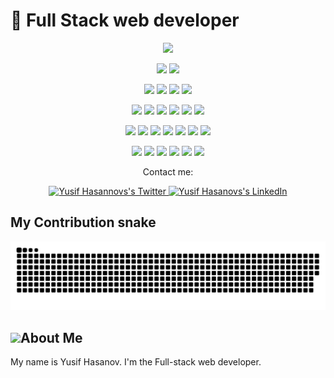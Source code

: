 # 🚀 Full Stack web developer
 
<p align="center">
  <a ><img src="https://readme-typing-svg.herokuapp.com?lines=Hi,+I'm+Yusif.;I+am+web+developer.;I+love+Coding.;I+love+learning.;I+love+spreading+knowledge.;&center=true&width=500&height=50"></a>
</p>

<p>
<div align="center" target="_blank">
  <img src="https://img.shields.io/twitter/follow/YusifHasanov?style=social">
  <img src="https://img.shields.io/github/followers/yusifhasanov?style=social">

</div>
</p>

<p>
  <div align="center">
    <img src="https://img.shields.io/badge/JavaScript-000000.svg?style=for-the-badge&logo=javascript&logoColor=F7E017">
    <img src="https://img.shields.io/badge/HTML5-F26624.svg?style=for-the-badge&logo=html5&logoColor=white">
    <img src="https://img.shields.io/badge/CSS-2465F1.svg?style=for-the-badge&logo=CSS3&logoColor=white">
    <img src="https://img.shields.io/badge/React-3670A0?style=for-the-badge&logo=react&logoColor=ffdd54">
  </div>
</p>

<p>
  <div align="center">
    <img src="https://img.shields.io/badge/Redux-764abc.svg?style=for-the-badge&logo=redux&logoColor=white">
    <img src="https://img.shields.io/badge/NextJS-black?style=for-the-badge&logo=next.js&logoColor=white">
    <img src="https://img.shields.io/badge/GitHub-%23121011.svg?style=for-the-badge&logo=github&logoColor=white">
    <img src="https://img.shields.io/badge/Git-%23F05033.svg?style=for-the-badge&logo=git&logoColor=white">
    <img src="https://img.shields.io/badge/Java-007396.svg?style=for-the-badge&logo=java&logoColor=white">
   <img src="https://img.shields.io/badge/C%23-239120.svg?style=for-the-badge&logo=c-sharp&logoColor=white">
  </div>
</p>

<p>
  <div align="center">
    <img src="https://img.shields.io/badge/Spring-6DB33F.svg?style=for-the-badge&logo=spring&logoColor=white">
    <img src="https://img.shields.io/badge/.NET-512BD4.svg?style=for-the-badge&logo=.net&logoColor=white">
    <img src="https://img.shields.io/badge/JPA-007396.svg?style=for-the-badge&logo=jpa&logoColor=white">
    <img src="https://img.shields.io/badge/EF%20Core-512BD4.svg?style=for-the-badge&logo=.net&logoColor=white">
    <img src="https://img.shields.io/badge/Blazor-512BD4.svg?style=for-the-badge&logo=blazor&logoColor=white">
    <img src="https://img.shields.io/badge/Spring%20MVC-6DB33F.svg?style=for-the-badge&logo=spring&logoColor=white">
    <img src="https://img.shields.io/badge/Visual%20Studio-5C2D91.svg?style=for-the-badge&logo=visual-studio&logoColor=white>
    <img src="https://img.shields.io/badge/IntelliJ%20IDEA-000000.svg?style=for-the-badge&logo=intellij-idea&logoColor=white">
  </div>
</p>
<p>
 <div align="center">
    <img src="https://img.shields.io/badge/RabbitMQ-FF6600.svg?style=for-the-badge&logo=rabbitmq&logoColor=white">
    <img src="https://img.shields.io/badge/Docker-2496ED.svg?style=for-the-badge&logo=docker&logoColor=white">
    <img src="https://img.shields.io/badge/SQL%20Server-CC2927.svg?style=for-the-badge&logo=microsoft%20sql%20server&logoColor=white">
    <img src="https://img.shields.io/badge/PostgreSQL-336791.svg?style=for-the-badge&logo=postgresql&logoColor=white">
    <img src="https://img.shields.io/badge/Redis-DC382D.svg?style=for-the-badge&logo=redis&logoColor=white">
    <img src="https://img.shields.io/badge/MongoDB-47A248.svg?style=for-the-badge&logo=mongodb&logoColor=white">
 </div>
</p>

<p align="center">Contact me:</p>
<p>
<div align="center">
	<a href="https://twitter.com/YusifHasanov12" rel="nofollow">
			<img alt="Yusif Hasannovs's Twitter" width="80px" src="https://img.shields.io/badge/Twitter-1DA1F2?style=for-the-badge&logo=twitter&logoColor=white" style="max-width: 100%;">
	</a>
	<a href="https://www.linkedin.com/in/yusif-hasanov/" rel="nofollow">
  		<img alt="Yusif Hasanovs's LinkedIn" width="80px" src="https://img.shields.io/badge/LinkedIn-0077B5?style=for-the-badge&logo=linkedin&logoColor=white" style="max-width: 100%;">
	</a>
</div>
</p> 


## My Contribution snake
![Contribution snake example](https://github.com/YusifHasanov/YusifHasanov/blob/main/github-contribution-grid-snake.svg)

## <img src="https://user-images.githubusercontent.com/82110564/189553856-2e7f8f30-80b4-484f-bfaa-9e5eb10f24e5.gif" width="30">About Me

My name is Yusif Hasanov. I'm the Full-stack web developer. 
